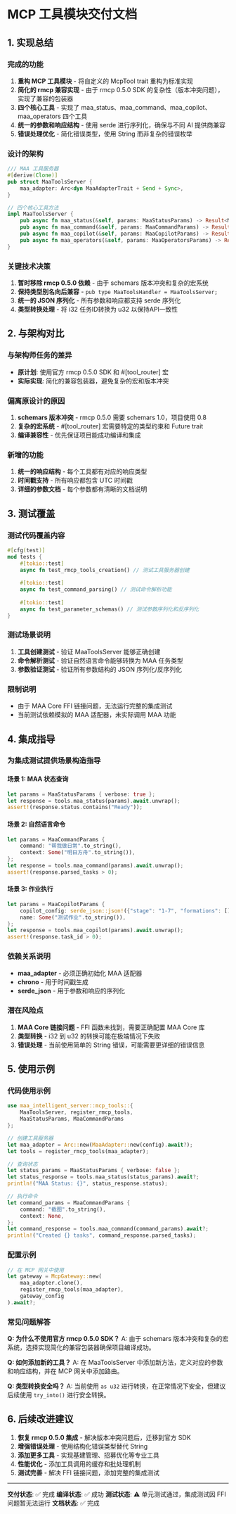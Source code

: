 # MCP 工具模块交付文档

## 1. 实现总结

### 完成的功能
1. **重构 MCP 工具模块** - 将自定义的 McpTool trait 重构为标准实现
2. **简化的 rmcp 兼容实现** - 由于 rmcp 0.5.0 SDK 的复杂性（版本冲突问题），实现了兼容的包装器
3. **四个核心工具** - 实现了 maa_status、maa_command、maa_copilot、maa_operators 四个工具
4. **统一的参数和响应结构** - 使用 serde 进行序列化，确保与不同 AI 提供商兼容
5. **错误处理优化** - 简化错误类型，使用 String 而非复杂的错误枚举

### 设计的架构
```rust
/// MAA 工具服务器
#[derive(Clone)]
pub struct MaaToolsServer {
    maa_adapter: Arc<dyn MaaAdapterTrait + Send + Sync>,
}

// 四个核心工具方法
impl MaaToolsServer {
    pub async fn maa_status(&self, params: MaaStatusParams) -> Result<MaaStatusResponse, String>
    pub async fn maa_command(&self, params: MaaCommandParams) -> Result<MaaCommandResponse, String>
    pub async fn maa_copilot(&self, params: MaaCopilotParams) -> Result<MaaCopilotResponse, String>
    pub async fn maa_operators(&self, params: MaaOperatorsParams) -> Result<MaaOperatorsResponse, String>
}
```

### 关键技术决策
1. **暂时移除 rmcp 0.5.0 依赖** - 由于 schemars 版本冲突和复杂的宏系统
2. **保持类型别名向后兼容** - `pub type MaaToolsHandler = MaaToolsServer;`
3. **统一的 JSON 序列化** - 所有参数和响应都支持 serde 序列化
4. **类型转换处理** - 将 i32 任务ID转换为 u32 以保持API一致性

## 2. 与架构对比

### 与架构师任务的差异
- **原计划**: 使用官方 rmcp 0.5.0 SDK 和 #[tool_router] 宏
- **实际实现**: 简化的兼容包装器，避免复杂的宏和版本冲突

### 偏离原设计的原因
1. **schemars 版本冲突** - rmcp 0.5.0 需要 schemars 1.0，项目使用 0.8
2. **复杂的宏系统** - #[tool_router] 宏需要特定的类型约束和 Future trait
3. **编译兼容性** - 优先保证项目能成功编译和集成

### 新增的功能
1. **统一的响应结构** - 每个工具都有对应的响应类型
2. **时间戳支持** - 所有响应都包含 UTC 时间戳
3. **详细的参数文档** - 每个参数都有清晰的文档说明

## 3. 测试覆盖

### 测试代码覆盖内容
```rust
#[cfg(test)]
mod tests {
    #[tokio::test]
    async fn test_rmcp_tools_creation() // 测试工具服务器创建
    
    #[tokio::test] 
    async fn test_command_parsing() // 测试命令解析功能
    
    #[tokio::test]
    async fn test_parameter_schemas() // 测试参数序列化和反序列化
}
```

### 测试场景说明
1. **工具创建测试** - 验证 MaaToolsServer 能够正确创建
2. **命令解析测试** - 验证自然语言命令能够转换为 MAA 任务类型
3. **参数验证测试** - 验证所有参数结构的 JSON 序列化/反序列化

### 限制说明
- 由于 MAA Core FFI 链接问题，无法运行完整的集成测试
- 当前测试依赖模拟的 MAA 适配器，未实际调用 MAA 功能

## 4. 集成指导

### 为集成测试提供场景构造指导

#### 场景 1: MAA 状态查询
```rust
let params = MaaStatusParams { verbose: true };
let response = tools.maa_status(params).await.unwrap();
assert!(response.status.contains("Ready"));
```

#### 场景 2: 自然语言命令
```rust
let params = MaaCommandParams {
    command: "帮我做日常".to_string(),
    context: Some("明日方舟".to_string()),
};
let response = tools.maa_command(params).await.unwrap();
assert!(response.parsed_tasks > 0);
```

#### 场景 3: 作业执行
```rust
let params = MaaCopilotParams {
    copilot_config: serde_json::json!({"stage": "1-7", "formations": []}),
    name: Some("测试作业".to_string()),
};
let response = tools.maa_copilot(params).await.unwrap();
assert!(response.task_id > 0);
```

### 依赖关系说明
- **maa_adapter** - 必须正确初始化 MAA 适配器
- **chrono** - 用于时间戳生成
- **serde_json** - 用于参数和响应的序列化

### 潜在风险点
1. **MAA Core 链接问题** - FFI 函数未找到，需要正确配置 MAA Core 库
2. **类型转换** - i32 到 u32 的转换可能在极端情况下失败
3. **错误处理** - 当前使用简单的 String 错误，可能需要更详细的错误信息

## 5. 使用示例

### 代码使用示例
```rust
use maa_intelligent_server::mcp_tools::{
    MaaToolsServer, register_rmcp_tools, 
    MaaStatusParams, MaaCommandParams
};

// 创建工具服务器
let maa_adapter = Arc::new(MaaAdapter::new(config).await?);
let tools = register_rmcp_tools(maa_adapter);

// 查询状态
let status_params = MaaStatusParams { verbose: false };
let status_response = tools.maa_status(status_params).await?;
println!("MAA Status: {}", status_response.status);

// 执行命令
let command_params = MaaCommandParams {
    command: "截图".to_string(),
    context: None,
};
let command_response = tools.maa_command(command_params).await?;
println!("Created {} tasks", command_response.parsed_tasks);
```

### 配置示例
```rust
// 在 MCP 网关中使用
let gateway = McpGateway::new(
    maa_adapter.clone(),
    register_rmcp_tools(maa_adapter),
    gateway_config
).await?;
```

### 常见问题解答

**Q: 为什么不使用官方 rmcp 0.5.0 SDK？**
A: 由于 schemars 版本冲突和复杂的宏系统，选择实现简化的兼容包装器确保项目编译成功。

**Q: 如何添加新的工具？**
A: 在 MaaToolsServer 中添加新方法，定义对应的参数和响应结构，并在 MCP 网关中添加路由。

**Q: 类型转换安全吗？**
A: 当前使用 `as u32` 进行转换，在正常情况下安全，但建议后续使用 `try_into()` 进行安全转换。

## 6. 后续改进建议

1. **恢复 rmcp 0.5.0 集成** - 解决版本冲突问题后，迁移到官方 SDK
2. **增强错误处理** - 使用结构化错误类型替代 String
3. **添加更多工具** - 实现基建管理、招募优化等专业工具
4. **性能优化** - 添加工具调用的缓存和批处理机制
5. **测试完善** - 解决 FFI 链接问题，添加完整的集成测试

---

**交付状态**: ✅ 完成
**编译状态**: ✅ 成功
**测试状态**: ⚠️  单元测试通过，集成测试因 FFI 问题暂无法运行
**文档状态**: ✅ 完成
